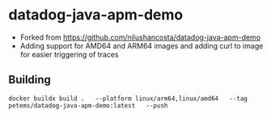 # datadog-java-apm-demo

* Forked from https://github.com/nilushancosta/datadog-java-apm-demo
* Adding support for AMD64 and ARM64 images and adding curl to image for easier triggering of traces

## Building 

```
docker buildx build .   --platform linux/arm64,linux/amd64   --tag petems/datadog-java-apm-demo:latest   --push
```